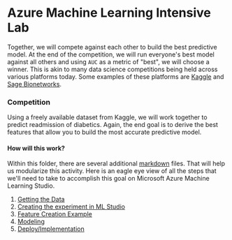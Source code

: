 # Azure Machine Learning Intensive Lab
Together, we will compete against each other to build the best predictive
model. At the end of the competition, we will run everyone's best model
against all others and using `AUC` as a metric of "best", we will choose a
winner. This is akin to many data science competitions being held across
various platforms today. Some examples of these platforms are [Kaggle](https://www.kaggle.com/)
and [Sage Bionetworks](http://sagebase.org/challenges/).

### Competition
Using a freely available dataset from Kaggle, we will work together to predict
readmission of diabetics. Again, the end goal is to derive the best features that
allow you to build the most accurate predictive model.

#### How will this work?
Within this folder, there are several additional [markdown](https://en.wikipedia.org/wiki/Markdown) files. That 
will help us modularize this activity. Here is an eagle eye view of all the steps
that we'll need to take to accomplish this goal on Microsoft Azure Machine Learning Studio.

1. [Getting the Data](get_diabetes_data.md)
2. [Creating the experiment in ML Studio](amlstudio_experiment_create.md)
3. [Feature Creation Example](feature_creation_example.md)
4. [Modeling](modeling.md)
5. [Deploy/Implementation](deploy_implementation.md)

